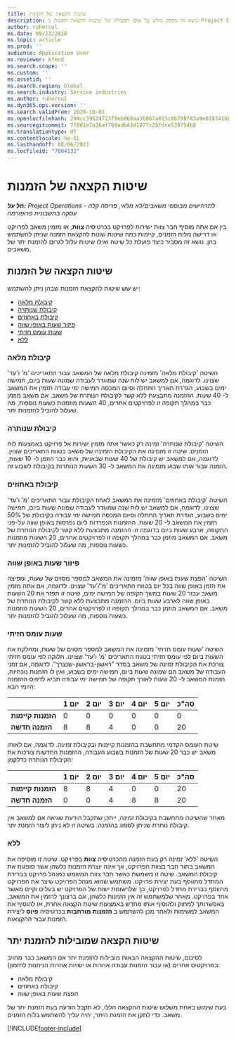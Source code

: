 ```yaml
---
title: שיטות הקצאה של הזמנות
description: נושא זה מספק מידע על אופן הפעולה של שיטות הקצאת הזמנות ב-Project Operations.
author: ruhercul
ms.date: 09/23/2020
ms.topic: article
ms.prod: ''
audience: Application User
ms.reviewer: kfend
ms.search.scope: ''
ms.custom: ''
ms.assetid: ''
ms.search.region: Global
ms.search.industry: Service industries
ms.author: ruhercul
ms.dyn365.ops.version: ''
ms.search.validFrom: 2020-10-01
ms.openlocfilehash: 294cc39624723f9eb069aa36067a015c0b708f83a9e0183416655f9bd874fa9a
ms.sourcegitcommit: 7f8d1e7a16af769adb43d1877c28fdce53975db8
ms.translationtype: HT
ms.contentlocale: he-IL
ms.lasthandoff: 08/06/2021
ms.locfileid: "7004132"
---
```

# <a name="booking-allocation-methods"></a>שיטות הקצאה של הזמנות

_**חל על:** Project Operations לתרחישים מבוססי משאבים/לא מלאי, פריסה קלה - עסקה בחשבונית פרופורמה_

בין אם אתה מוסיף חבר צוות ישירות לפרויקט בכרטיסיה **צוות**, או מזמין משאב לפרויקט או דרישה מלוח הזמנים, קיימות כמה שיטות שונות להקצאת הזמנה שניתן להשתמש בהן. נושא זה מסביר כיצד פועלת כל שיטה ואילו שיטות עלול לגרום להזמנת יתר של משאבים.

## <a name="booking-allocation-methods"></a>שיטות הקצאה של הזמנות

יש שש שיטות להקצאת הזמנות שבהן ניתן להשתמש:

- [קיבולת מלאה](#full)
- [קיבולת שנותרה](#remaining)
- [קיבולת באחוזים](#percentage)
- [פיזור שעות באופן שווה](#evenly)
- [שעות עומס חזיתי](#front)
- [ללא](#none)

### <a name="full-capacity"></a><a name="full"></a>קיבולת מלאה 
השיטה 'קיבולת מלאה' מזמינה קיבולת מלאה של המשאב עבור התאריכים 'מ' ו'עד' שצוינו. לדוגמה, אם למשאב יש לוח שנה שמוגדר לעבודה שמונה שעות ביום, חמישה ימים בשבוע, הגדרת תאריך התחלה וסיום המכסה חמישה ימי עבודה תזמין את המשאב ל- 40 שעות. ההזמנה מתבצעת ללא קשר לקיבולת הנותרת של משאב. אם משאב מוזמן כבר במהלך תקופה זו לפרויקטים אחרים, 40 השעות מוזמנות כשעות נוספות, מה שעלול להוביל להזמנות יתר.

### <a name="remaining-capacity"></a><a name="remaining"></a>קיבולת שנותרה
השיטה 'קיבולת שנותרה' זמינה רק כאשר אתה מזמין ישירות אל פרויקט באמצעות לוח הזמנים. שיטה זו מזמינה את הקיבולת הזמינה של משאב בטווח התאריכים שצוין. לדוגמה, אם למשאב יש קיבולת של 40 שעות שבועיות, והוא כבר הוזמן ל- 10 שעות, הזמנה עבור אותו שבוע מזמינה את המשאב ל- 30 השעות הנותרות בקיבולת לשבוע זה.

### <a name="percentage-capacity"></a><a name="percentage"></a>קיבולת באחוזים
השיטה 'קיבולת באחוזים' מזמינה את המשאב לאחוז הקיבולת עבור התאריכים 'מ' ו'עד' שצוינו. לדוגמה, אם למשאב יש לוח שנה שמוגדר לעבודה שמונה שעות ביום, חמישה ימים בשבוע, הגדרת תאריך התחלה וסיום המכסה חמישה ימי עבודה בקיבולת של 50% תזמין את המשאב ל- 20 שעות. ההזמנות הנפרדות ליום נפרסות באופן שווה על-פני התקופה, ארבע שעות ביום בדוגמה זו. ההזמנה מתבצעת ללא קשר לקיבולת הנותרת של משאב. אם המשאב מוזמן כבר במהלך תקופה זו לפרויקטים אחרים, 20 השעות מוזמנות כשעות נוספות, מה שעלול להוביל להזמנות יתר.

### <a name="evenly-distribute-hours"></a><a name="evenly"></a>פיזור שעות באופן שווה
השיטה '‏‫הפצת שעות באופן שווה'‬ מזמינה את המשאב למספר מסוים של שעות, ומפיצה את הזמן באופן שווה בכל יום בטווח התאריכים 'מ'/'עד' שצוינו. לדוגמה, אם אתה מזמין משאב עבור 20 שעות במשך תקופה של חמישה ימים, שיטה זו תפזר את 20 השעות באופן שווה לארבע שעות ביום. ההזמנה מתבצעת ללא קשר לקיבולת הנותרת של משאב. אם המשאב מוזמן כבר במהלך תקופה זו לפרויקטים אחרים, 20 השעות מוזמנות כשעות נוספות, מה שעלול להוביל להזמנות יתר.

### <a name="front-load-hours"></a><a name="front"></a>שעות עומס חזיתי
השיטה 'שעות עומס חזיתי' מזמינה את המשאב למספר מסוים של שעות, ומחלקת את השעות ביום לפי עומס חזיתי בטווח התאריכים 'מ' ו'עד' שצוינו. חלוקה לפי עומס חזיתי צורכת את הקיבולת זמינה של משאב בסדר "ראשון-בראשון-שנצרך". לדוגמה, אם זמני העבודה של משאב הם שמונה שעות ביום, חמישה ימים בשבוע, ואין לו הזמנות נוכחיות, הזמנת המשאב ל- 20 שעות לאורך תקופה של חמישה ימי עבודה תביא לדפוס ההזמנה היומי הבא: 

|                           |    יום 1    |    יום 2    |    יום 3    |    יום 4    |    יום 5    |    סה"כ    |
|---------------------------|-------------|-------------|-------------|-------------|-------------|-------------|
|    **הזמנות קיימות**    |    0        |    0        |    0        |    0        |    0        |    0        |
|    **הזמנה חדשה**          |    8        |    8        |    4        |    0        |    0        |    20       |

שיטת העומס הקדמי מתחשבת בהזמנות קיימות ובקיבולת זמינה. לדוגמה, אם לאותו משאב יש כבר 20 שעות של הזמנות בשבוע העבודה, ההזמנות החדשות צורכות את הקיבולת הנותרת כדלקמן:

|                     | יום 1 | יום 2 | יום 3 | יום 4 | יום 5 | סה"כ |
|---------------------|-------|-------|-------|-------|-------|-------|
| **הזמנות קיימות** | 8     | 8     | 4     | 0     | 0     | 20    |
| **הזמנה חדשה**       | 0     | 0     | 4     | 8     | 8     | 20    |

מאחר שהשיטה מתחשבת בקיבולת זמינה, ייתכן שתקבל הודעת שגיאה אם למשאב אין קיבולת נותרת שניתן לספוג בהזמנה. בשיטה זו לא ניתן ליצור הזמנת יתר.

### <a name="none"></a><a name="none"></a>ללא
השיטה 'ללא' זמינה רק בעת הזמנה מהכרטיסיה **צוות** בפרויקט. שיטה זו מוסיפה את המשאב בתור חבר בצוות הפרויקט, אך אינה יוצרת הזמנות כלשהן אשר סופגות את קיבולת המשאב. שיטה זו משמשת כאשר חבר צוות המשמש כמנהל פרויקט בברירת המחדל מתווסף בעת יצירת פרויקט. משתמש שהוא מנהל הפרויקט שיצר את הפרויקט מתווסף כברירת מחדל לפרויקט, כך שלרשומת ישות של הפרויקט יש בעלים וקיים מאשר אחד בפרויקט. מאחר שלמשתמש זה אין הזמנות כלשהן, אם ברצונך להזמין את המשאב, באפשרותך למחוק ולהוסיף אותו מחדש באמצעות שיטת הקצאה אחרת, או להוסיף את המשאב למשימות ולאחר מכן להשתמש ב **הזמנות מורחבות** בכרטיסיה **פיוס** ליצירת הזמנות עבור ההקצאות.

## <a name="allocation-methods-that-lead-to-overbooking"></a>שיטות הקצאה שמובילות להזמנת יתר
לסיכום, שיטות ההקצאה הבאות מובילות להזמנת יתר אם המשאב כבר מחויב בפרויקטים אחרים (או עבור הזמנות עבודה אחרות או ישויות אחרות הניתנות לתזמון):

- קיבולת מלאה
- קיבולת באחוזים
- הפצת שעות באופן שווה

בעת שימוש באחת משלוש שיטות ההקצאה הללו, לא תקבל הודעה בעת הזמנת יתר של משאב. כדי לתקן את הזמנת היתר, יהיה עליך להשתמש בלוח הזמנים.


[!INCLUDE[footer-include](../includes/footer-banner.md)]